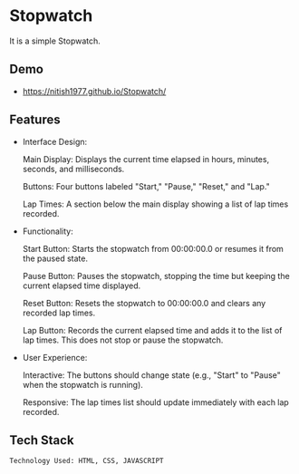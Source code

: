 
# Stopwatch
It is a simple Stopwatch.




## Demo

- https://nitish1977.github.io/Stopwatch/


## Features

- Interface Design:

  Main Display: Displays the current time elapsed in hours, minutes, seconds, and milliseconds.

  Buttons: Four buttons labeled "Start," "Pause," "Reset," and "Lap."

  Lap Times: A section below the main display showing a list of lap times recorded.

- Functionality:

  Start Button: Starts the stopwatch from 00:00:00.0 or resumes it from the paused state.

  Pause Button: Pauses the stopwatch, stopping the time but keeping the current elapsed time displayed.

  Reset Button: Resets the stopwatch to 00:00:00.0 and clears any recorded lap times.

  Lap Button: Records the current elapsed time and adds it to the list of lap times. This does not stop or pause the stopwatch.

- User Experience:

  Interactive: The buttons should change state (e.g., "Start" to "Pause" when the stopwatch is running).

  Responsive: The lap times list should update immediately with each lap recorded.





## Tech Stack

    Technology Used: HTML, CSS, JAVASCRIPT


